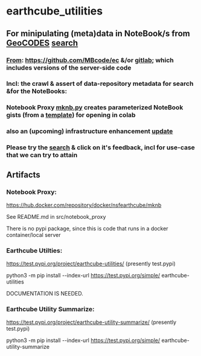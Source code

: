 # earthcube_utilities
## For minipulating (meta)data in NoteBook/s from [GeoCODES](https://www.earthcube.org/geocodes) [search](https://geocodes.earthcube.org/)
### [From](https://mbcode.github.io/ec/): https://github.com/MBcode/ec &/or [gitlab](https://gitlab.com/MBcode/ec); which includes versions of the server-side code
### Incl: the crawl & assert of data-repository metadata for search &for the NoteBooks:
###  Notebook Proxy [mknb.py](https://github.com/MBcode/ec/blob/master/NoteBook/mknb.py)  creates parameterized NoteBook gists (from a [template](https://github.com/MBcode/ec/blob/master/NoteBook/template.ipynb)) for opening in colab
### also an (upcoming) infrastructure enhancement [update](https://mbcode.github.io/ec/)
### Please try the  [search](https://geocodes.earthcube.org/) & click on it's feedback, incl for use-case that we can try to attain 

## Artifacts
### Notebook Proxy:
https://hub.docker.com/repository/docker/nsfearthcube/mknb

See README.md in src/notebook_proxy

There is no pypi package, since this is code that runs in a docker container/local server

### Earthcube Utilties:
https://test.pypi.org/project/earthcube-utilities/
(presently test.pypi)

python3 -m pip install --index-url https://test.pypi.org/simple/ earthcube-utilities

DOCUMENTATION IS NEEDED.

### Earthcube Utility Summarize:
https://test.pypi.org/project/earthcube-utility-summarize/
(presently test.pypi)

python3 -m pip install --index-url https://test.pypi.org/simple/ earthcube-utility-summarize


